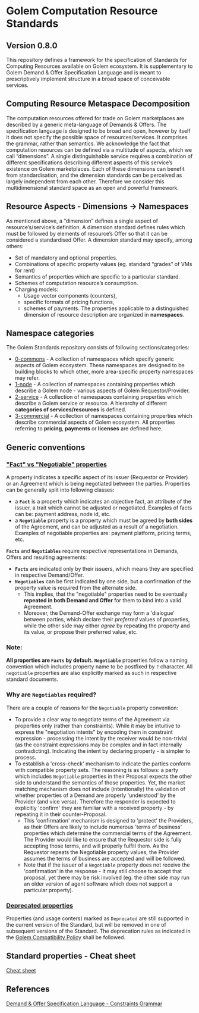 # Golem Computation Resource Standards

## Version 0.8.0

This repository defines a framework for the specification of Standards for Computing Resources available on Golem ecosystem. It is supplementary to Golem Demand & Offer Specification Language and is meant to prescriptively implement structure in a broad space of conceivable services.

## Computing Resource Metaspace Decomposition
The computation resources offered for trade on Golem marketplaces are described by a generic meta-language of Demands & Offers. The specification language is designed to be broad and open, however by itself it does not specify the possible space of resources/services. It comprises the grammar, rather than semantics.
We acknowledge the fact that computation resources can be defined via a multitude of aspects, which we call “dimensions”. A single distinguishable service requires a combination of different specifications describing different aspects of this service’s existence on Golem marketplaces. Each of these dimensions can benefit from standardisation, and the dimension standards can be perceived as largely independent from each other. Therefore we consider this multidimensional standard space as an open and powerful framework.

## Resource Aspects - Dimensions -> Namespaces
As mentioned above, a “dimension” defines a single aspect of resource’s/service’s definition. A dimension standard defines rules which must be followed by elements of resource’s Offer so that it can be considered a standardised Offer. A dimension standard may specify, among others:
* Set of mandatory and optional properties.
* Combinations of specific property values (eg. standard “grades” of VMs for rent)
* Semantics of properties which are specific to a particular standard.
* Schemes of computation resource’s consumption.
* Charging models:
  * Usage vector components (counters),
  * specific formats of pricing functions,
  * schemes of payments.
The properties applicable to a distinguished dimension of resource description are organized in __namespaces__.

## Namespace categories

The Golem Standards repository consists of following sections/categories:

* [0-commons](0-commons) - A collection of namespaces which specify generic aspects of Golem ecosystem. These namespaces are designed to be building blocks to which other, more area-specific property namespaces may refer.
* [1-node](1-node) - A collection of namespaces containing properties which describe a Golem node - various aspects of Golem Requestor/Provider.
* [2-service](2-service) - A collection of namespaces containing properties which describe a Golem service or resource. A hierarchy of different **categories of services/resources** is defined.
* [3-commercial](3-commercial) - A collection of namespaces containing properties which describe commercial aspects of Golem ecosystem. All properties referring to **pricing**, **payments** or **licenses** are defined here.

## Generic conventions

### ["Fact" vs "Negotiable" properties](#negotiable-properties)

A property indicates a specific aspect of its issuer (Requestor or Provider) or an Agreement which is being negotiated between the parties. Properties can be generally split into following classes:
- a **`Fact`** is a property which indicates an objective fact, an attribute of the issuer, a trait which cannot be adjusted or negotiated. Examples of facts can be: payment address, node id, etc.
- a **`Negotiable`** property is a property which must be agreed by **both sides** of the Agreement, and can be adjusted as a result of a negotiation. Examples of negotiable properties are: payment platform, pricing terms, etc.

**`Facts`** and **`Negotiables`** require respective representations in Demands, Offers and resulting agreements:
- **`Facts`** are indicated only by their issuers, which means they are specified in respective Demand/Offer.
- **`Negotiables`** can be first indicated by one side, but a confirmation of the property value is required from the alternate side. 
  - This implies, that the "negotiable" properties need to be eventually **repeated in both Demand and Offer** for them to bind into a valid Agreement.
  - Moreover, the Demand-Offer exchange may form a 'dialogue' between parties, which declare their *preferred* values of properties, while the other side may either *agree* by repeating the property and its value, or propose their preferred value, etc.

### Note:

**All properties are `Facts` by default.** **`Negotiable`** properties follow a naming convention which includes property name to be postfixed by `?` character. All `negotiable` properties are also explicitly marked as such in respective standard documents.

### Why are `Negotiables` required?

There are a couple of reasons for the `Negotiable` property convention:
- To provide a clear way to negotiate terms of the Agreement via properties only (rather than constraints). While it may be intuitive to express the "negotiation intents" by encoding them in constraint expression - processing the intent by the receiver would be non-trivial (as the constraint expressions may be complex and in fact internally contradicting). Indicating the intent by declaring property - is simpler to process.
- To establish a 'cross-check' mechanism to indicate the parties conform with compatible property sets. The reasoning is as follows: a party which includes `Negotiable` properties in their Proposal expects the other side to understand the semantics of those properties. Yet, the market matching mechanism does not include (intentionally) the validation of whether properties of a Demand are properly 'understood' by the Provider (and vice versa). Therefore the responder is expected to explicitly 'confirm' they are familiar with a received property - by repeating it in their counter-Proposal. 
  - This 'confirmation' mechanism is designed to 'protect' the Providers, as their Offers are likely to include numerous 'terms of business' properties which determine the commercial terms of the Agreement. The Provider would like to ensure that the Requestor side is fully accepting those terms, and will properly fulfill them. As the Requestor repeats the Negotiable property values, the Provider assumes the terms of business are accepted and will be followed.
  - Note that if the issuer of a `Negotiable` property does not receive the 'confirmation' in the response - it may still choose to accept that proposal, yet there may be risk involved (eg. the other side may run an older version of agent software which does not support a particular property).

### [Deprecated properties](#deprecated-properties)

Properties (and usage conters) marked as `Deprecated` are still supported in the current version of the Standard, but will be removed in one of subsequent versions of the Standard. The deprecation rules as indicated in the [Golem Compatibility Policy](https://handbook.golem.network/see-also/compatibility-policy#deprecation-policy) shall be followed.

## Standard properties - Cheat sheet
[Cheat sheet](cheat_sheet.md)

## References
[Demand & Offer Specification Language - Constraints Grammar](./constraints_grammar.md)